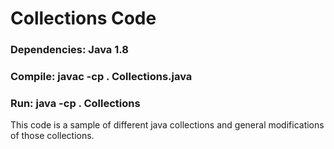 # Collections Code

### Dependencies: Java 1.8
### Compile: javac -cp . Collections.java
### Run: java -cp . Collections

This code is a sample of different java collections and general modifications of those collections.